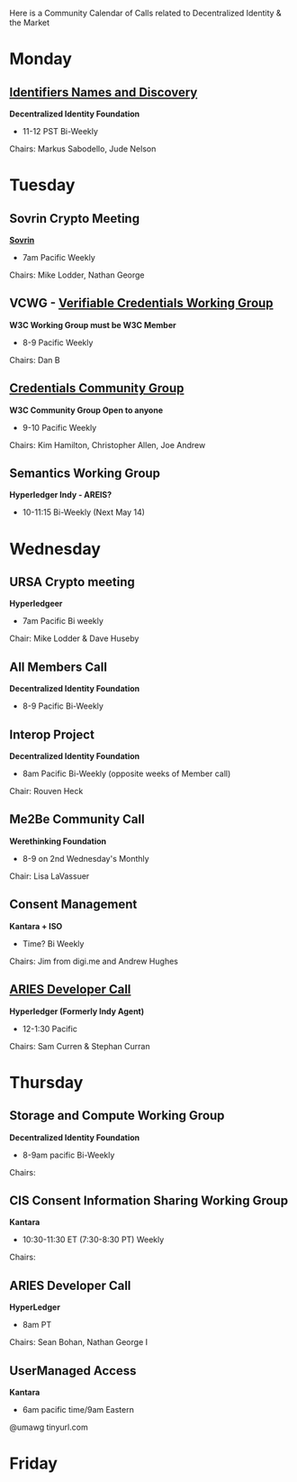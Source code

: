Here is a Community Calendar of Calls related to Decentralized Identity & the Market 

# Monday 
## [Identifiers Names and Discovery](https://identity.foundation/working-groups/identifiers-names-discovery.html) 
**Decentralized Identity Foundation**
* 11-12 PST Bi-Weekly

Chairs: Markus Sabodello, Jude Nelson


# Tuesday
## Sovrin Crypto Meeting 
**[Sovrin](https://sovrin.org)**
* 7am Pacific Weekly 

Chairs: Mike Lodder, Nathan George


## VCWG - [Verifiable Credentials Working Group](https://www.w3.org/2017/vc/WG/)
**W3C Working Group must be W3C Member**
* 8-9 Pacific Weekly 

Chairs: Dan B


## [Credentials Community Group](https://www.w3.org/community/credentials/) 
**W3C Community Group Open to anyone**
* 9-10 Pacific Weekly 

Chairs: Kim Hamilton, Christopher Allen, Joe Andrew


## Semantics Working Group 
**Hyperledger Indy - AREIS?** 
* 10-11:15  Bi-Weekly (Next May 14)


# Wednesday

## URSA Crypto meeting
**Hyperledgeer** 
* 7am Pacific Bi weekly 

Chair: Mike Lodder & Dave Huseby


## All Members Call 
**Decentralized Identity Foundation** 
* 8-9 Pacific Bi-Weekly 


## Interop Project
**Decentralized Identity Foundation** 
* 8am Pacific Bi-Weekly (opposite weeks of Member call) 

Chair: Rouven Heck


## Me2Be Community Call
**Werethinking Foundation**
* 8-9 on 2nd Wednesday's Monthly

Chair: Lisa LaVassuer


## Consent Management 
**Kantara + ISO**
* Time? Bi Weekly 

Chairs: Jim from digi.me and Andrew Hughes


## [ARIES Developer Call](https://wiki.hyperledger.org/display/ARIES/Hyperledger+Aries) 
**Hyperledger (Formerly Indy Agent)**
* 12-1:30 Pacific

Chairs: Sam Curren & Stephan Curran 



# Thursday 
## Storage and Compute Working Group
**Decentralized Identity Foundation** 
* 8-9am pacific Bi-Weekly 

Chairs: 


## CIS Consent Information Sharing Working Group
**Kantara** 
* 10:30-11:30 ET (7:30-8:30 PT) Weekly 

Chairs: 


## ARIES Developer Call
**HyperLedger** 
* 8am PT 

Chairs: Sean Bohan, Nathan George I

## UserManaged Access
**Kantara**
* 6am pacific time/9am Eastern

@umawg
tinyurl.com 

# Friday
